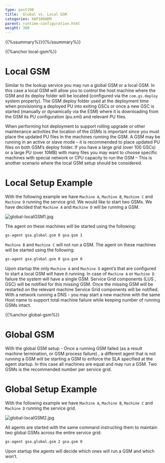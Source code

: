 ```yaml
---
type: post100
title:  Global vs. Local GSM
categories: XAP100ADM
parent: runtime-configuration.html
weight: 300
---
```


{{%ssummary%}}{{%/ssummary%}}



{{%anchor local-gsm%}}

# Local GSM

Similar to the lookup service you may run a global GSM or a local GSM. In this case a local GSM will allow you to control the host machine where the GSM and its deploy folder will be located (configured via the `com.gs.deploy` system property). The GSM deploy folder used at the deployment time when provisioning a deployed PU into exiting GSCs or once a new GSC is started (manually or dynamically via the ESM) where it is downloading from the GSM its PU configuration (pu.xml) and relevant PU files.

When performing hot deployment to support rolling upgrade or other maintenance activities the location of the GSMs is important since you must place the updated PU files in the machines running the GSM. A GSM may be running in an active or slave mode – it is recommended to place updated PU files on both GSM’s deploy folder.
If you have a large grid (over 100 GSCs) or a large PU (over 10MB) with many files you may want to choose specific machines with special network or CPU capacity to run the GSM – This is another scenario where the local GSM setup should be considered.


# Local Setup Example

With the following example we have `Machine A`, `Machine B`, `Machine C` and `Machine D` running the service grid.  We would like to start two GSMs. We have decided that `Machine A` and `Machine D` will be running a GSM.

![global-localGSM1.jpg](/attachment_files/global-localGSM1.jpg)

The agent on these machines will be started using the following:


```bash
gs-agent gsa.global.gsm 0 gsa.gsm 1
```

`Machine B` and `Machine C` will not run a GSM. The agent on these machines will be started using the following:


```bash
gs-agent gsa.global.gsm 0 gsa.gsm 0
```

Upon startup the only `Machine A` and `Machine D` agent’s that are configured to start a local GSM will have it running.  In case of `Machine A` or `Machine D` failure the system will have a single GSM. Service Grid components (LUS , GSC) will be notified for this missing GSM. Once the missing GSM will be restarted on the relevant machine Service Grid components will be notified. With a network running a DNS - you may start a new machine with the same Host name to support total machine failure while keeping number of running GSMs intact.

{{%anchor global-gsm%}}

# Global GSM

With the global GSM setup - Once a running GSM failed (as a result machine termination, or GSM process failure) , a different agent that is not running a GSM will be starting a GSM to enforce the SLA specified at the agent startup. In this case all machines are equal and may run a GSM. Two GSMs is the recommended number per service grid.

# Global Setup Example

With the following example we have `Machine A`, `Machine B`, `Machine C` and `Machine D` running the service grid.

![global-localGSM2.jpg](/attachment_files/global-localGSM2.jpg)

All agents are started with the same command instructing them to maintain two global GSMs across the entire service grid:


```bash
gs-agent gsa.global.gsm 2 gsa.gsm 0
```

Upon startup the agents will decide which ones will run a GSM and which won’t.
